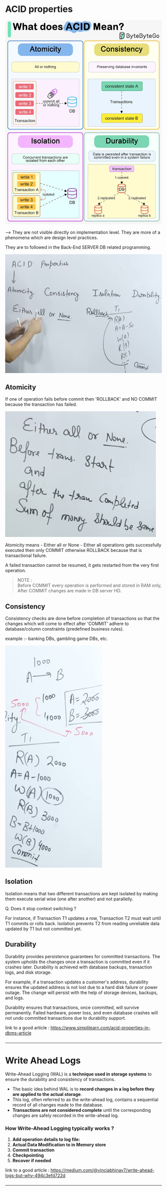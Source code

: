# ACID properties

![acid](https://raw.githubusercontent.com/9kaus/ascend_SQL/main/daywise/4/Transactions,ACID&WALs/acid.webp)

--> They are not visible directly on implementation level. They are more of a phenomena which are design level practices.

They are to followed in the Back-End SERVER DB related programming.

![acid](https://raw.githubusercontent.com/9kaus/ascend_SQL/main/daywise/4/Transactions,ACID&WALs/acid.png)

## Atomicity

If one of operation fails before commit then 'ROLLBACK' and NO COMMIT because the transaction has failed.

![atomicity](https://raw.githubusercontent.com/9kaus/ascend_SQL/main/daywise/4/Transactions,ACID&WALs/atomicity.png)

Atomicity means - Either all or None - Either all operations gets successfully executed then only COMMIT otherwise ROLLBACK because that is transactional failure.

A failed transaction cannot be resumed, it gets restarted from the very first operation.

> NOTE :<br>
> Before COMMIT every operation is performed and stored in RAM only, After COMMIT changes are made in DB server HD.

## Consistency

Consistency checks are done before completion of transactions so that the changes which will come to effect after 'COMMIT' adhere to database/column constraints (predefined business rules).

example :- banking DBs, gambling game DBs, etc.

![consistancy](https://raw.githubusercontent.com/9kaus/ascend_SQL/main/daywise/4/Transactions,ACID&WALs/consistancy.png)


## Isolation

Isolation means that two different transactions are kept isolated by making them execute serial wise (one after another) and not parallelly.

Q. Does it stop context switching ?

For instance, if Transaction T1 updates a row, Transaction T2 must wait until T1 commits or rolls back. Isolation prevents T2 from reading unreliable data updated by T1 but not committed yet.


## Durability

Durability provides persistence guarantees for committed transactions. The system upholds the changes once a transaction is committed even if it crashes later. Durability is achieved with database backups, transaction logs, and disk storage.

For example, if a transaction updates a customer's address, durability ensures the updated address is not lost due to a hard disk failure or power outage. The change will persist with the help of storage devices, backups, and logs.

Durability ensures that transactions, once committed, will survive permanently. Failed hardware, power loss, and even database crashes will not undo committed transactions due to durability support.


link to a good article : https://www.simplilearn.com/acid-properties-in-dbms-article

###
---

# Write Ahead Logs

Write-Ahead Logging (WAL) is a **technique used in storage systems** to ensure the durability and consistency of transactions.

- The basic idea behind WAL is to **record changes in a log before they are applied to the actual storage**.
- This log, often referred to as the write-ahead log, contains a sequential record of all changes made to the database.
- **Transactions are not considered complete** until the corresponding changes are safely recorded in the write-ahead log.

### How Write-Ahead Logging typically works ?

1. **Add operation details to log file:**
2. **Actual Data Modification to in Memory store**
3. **Commit transaction**
4. **Checkpointing**
5. **Recover if needed**


link to a good article : https://medium.com/@vinciabhinav7/write-ahead-logs-but-why-494c3efd722d

###
---